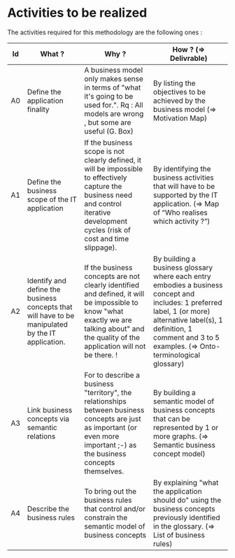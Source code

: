 Activities to be realized
==

The activities required for this methodology are the following ones : 

<table>
    <thead>
        <tr>
            <th>Id</th>
            <th>What ?</th>
            <th>Why ?</th>
            <th>How ? (=> Delivrable)</th>
        </tr>
    </thead>
    <tbody>
        <tr>
            <td>A0</td>            
            <td>Define the application finality</td>
            <td>A business model only makes sense in terms of "what it's going to be used for.". Rq : All models are wrong , but some are useful (G. Box)</td>
            <td>By listing the objectives to be achieved by the business model (=> Motivation Map)</td>
        </tr>
        <tr>
            <td>A1</td>            
            <td>Define the business scope of the IT application</td>
            <td>If the business scope is not clearly defined, it will be impossible to effectively capture the business need and control iterative development cycles (risk of cost and time slippage).</td>
            <td>By identifying the business activities that will have to be supported by the IT application. (=> Map of “Who realises which activity ?”)</td>
        </tr>          
        <tr>
            <td>A2</td>  
            <td>Identify and define the business concepts that will have to be manipulated by the IT application.</td>
            <td>If the business concepts are not clearly identified and defined, it will be impossible to know "what exactly we are talking about" and the quality of the application will not be there. !</td>
            <td>By building a business glossary where each entry embodies a business concept and includes: 1 preferred label, 1 (or more) alternative label(s), 1 definition, 1 comment and 3 to 5 examples. (=> Onto-terminological glossary)</td>
        </tr>
        <tr>
            <td>A3</td>  
            <td>Link business concepts via semantic relations</td>
            <td>For to describe a business "territory", the relationships between business concepts are just as important (or even more important ;-) as the business concepts themselves.</td>
            <td>By building a semantic model of business concepts that can be represented by 1 or more graphs. (=> Semantic business concept model)</td>
        </tr>
        <tr>
            <td>A4</td> 
            <td>Describe the business rules</td>
            <td>To bring out the business rules that control and/or constrain the semantic model of business concepts</td>
            <td>By explaining "what the application should do" using the business concepts previously identified in the glossary. (=> List of business rules)</td>
        </tr>
    </tbody>
</table>
